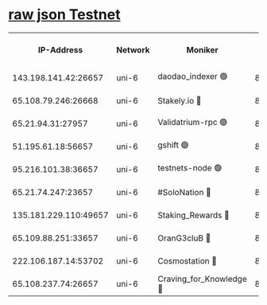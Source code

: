 [raw json Testnet](https://rpc-check.junot.stavr.tech/junot/rpc-junot-result.json)
=


<table><tr><th>IP-Address</th><th>Network</th><th>Moniker</th><th>Latest Block Height</th><th>Earliest Block Height</th><th>Catching Up</th><th>Tx Index</th><th>Voting Power</th><th>Scan Time</th></tr><tr><td>143.198.141.42:26657</td><td>uni-6</td><td>daodao_indexer 🟢</td><td>8867508</td><td>1</td><td>False</td><td>off</td><td>0</td><td>2024-03-14T09:34:35.254488373UTC</td></tr><tr><td>65.108.79.246:26668</td><td>uni-6</td><td>Stakely.io 🔴</td><td>8867502</td><td>1570872</td><td>False</td><td>on</td><td>11</td><td>2024-03-14T09:34:21.170934478UTC</td></tr><tr><td>65.21.94.31:27957</td><td>uni-6</td><td>Validatrium-rpc 🟢</td><td>8867501</td><td>2943363</td><td>False</td><td>on</td><td>0</td><td>2024-03-14T09:34:16.746090937UTC</td></tr><tr><td>51.195.61.18:56657</td><td>uni-6</td><td>gshift 🟢</td><td>8559900</td><td>7691417</td><td>False</td><td>on</td><td>0</td><td>2024-03-14T09:34:02.861600521UTC</td></tr><tr><td>95.216.101.38:36657</td><td>uni-6</td><td>testnets-node 🟢</td><td>8867503</td><td>8116304</td><td>False</td><td>on</td><td>0</td><td>2024-03-14T09:34:23.524490799UTC</td></tr><tr><td>65.21.74.247:23657</td><td>uni-6</td><td>#SoloNation 🔴</td><td>8867507</td><td>8237483</td><td>False</td><td>on</td><td>112</td><td>2024-03-14T09:34:34.402220778UTC</td></tr><tr><td>135.181.229.110:49657</td><td>uni-6</td><td>Staking_Rewards 🔴</td><td>8867510</td><td>8388763</td><td>False</td><td>on</td><td>1008</td><td>2024-03-14T09:34:42.011627839UTC</td></tr><tr><td>65.109.88.251:33657</td><td>uni-6</td><td>OranG3cluB 🔴</td><td>8867509</td><td>8418953</td><td>False</td><td>on</td><td>11</td><td>2024-03-14T09:34:39.640594672UTC</td></tr><tr><td>222.106.187.14:53702</td><td>uni-6</td><td>Cosmostation 🔴</td><td>8867500</td><td>8759614</td><td>False</td><td>on</td><td>109003</td><td>2024-03-14T09:34:14.393870559UTC</td></tr><tr><td>65.108.237.74:26657</td><td>uni-6</td><td>Craving_for_Knowledge 🔴</td><td>8867506</td><td>8791064</td><td>False</td><td>on</td><td>9004</td><td>2024-03-14T09:34:32.040272014UTC</td></tr></table>